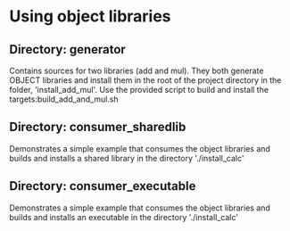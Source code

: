 # Using object libraries

## Directory: generator
Contains sources for two libraries (add and mul). They both generate OBJECT libraries and install them in the root of the project directory in the folder, 'install_add_mul'. Use the provided script to build and install the targets:build_add_and_mul.sh

## Directory: consumer_sharedlib
Demonstrates a simple example that consumes the object libraries and builds and installs a shared library in the directory './install_calc'

## Directory: consumer_executable
Demonstrates a simple example that consumes the object libraries and builds and installs an executable in the directory './install_calc' 

